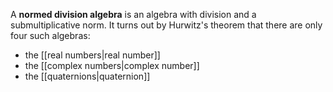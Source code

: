 A **normed division algebra** is an algebra with division and a submultiplicative norm. It turns out by Hurwitz's theorem that there are only four such algebras:

* the [[real numbers|real number]]
* the [[complex numbers|complex number]]
* the [[quaternions|quaternion]]
